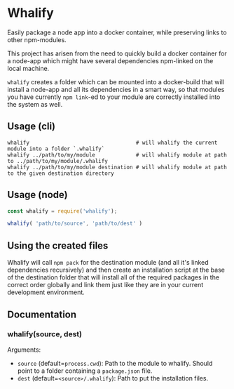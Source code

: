 Whalify
=======

Easily package a node app into a docker container, while preserving links to other npm-modules.

This project has arisen from the need to quickly build a docker container for a node-app which might
have several dependencies npm-linked on the local machine.

`whalify` creates a folder which can be mounted into a docker-build that will install a node-app and
all its dependencies in a smart way, so that modules you have currently `npm link`-ed to your module
are correctly installed into the system as well.

## Usage (cli)

``` shell
whalify                                  # will whalify the current module into a folder `.whalify`
whalify ../path/to/my/module             # will whalify module at path to ../path/to/my/module/.whalify
whalify ../path/to/my/module destination # will whalify module at path to the given destination directory
```


## Usage (node)

``` javascript
const whalify = require('whalify');

whalify( 'path/to/source', 'path/to/dest' )
```

## Using the created files

Whalify will call `npm pack` for the destination module (and all it's linked dependencies
recursively) and then create an installation script at the base of the destination folder
that will install all of the required packages in the correct order globally and link
them just like they are in your current development environment.

## Documentation

### whalify(source, dest)

Arguments:

* `source` (default=`process.cwd`): Path to the module to whalify. Should point to a folder containing a `package.json` file.
* `dest` (default=`<source>/.whalify`): Path to put the installation files.



